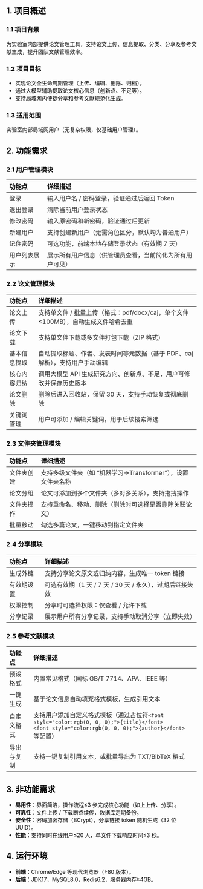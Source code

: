 ## <font style="color:rgb(0, 0, 0);">1. 项目概述</font>
### <font style="color:rgb(0, 0, 0);">1.1 项目背景</font>
<font style="color:rgb(0, 0, 0);">为实验室内部提供论文管理工具，支持论文上传、信息提取、分类、分享及参考文献生成，提升团队文献管理效率。</font>

### <font style="color:rgb(0, 0, 0);">1.2 项目目标</font>
+ <font style="color:rgb(0, 0, 0);">实现论文全生命周期管理（上传、编辑、删除、归档）。</font>
+ <font style="color:rgb(0, 0, 0);">通过大模型辅助提取论文核心信息（创新点、不足等）。</font>
+ <font style="color:rgb(0, 0, 0);">支持局域网内便捷分享和参考文献规范化生成。</font>

### <font style="color:rgb(0, 0, 0);">1.3 适用范围</font>
<font style="color:rgb(0, 0, 0);">实验室内部局域网用户（无复杂权限，仅基础用户管理）。</font>

## <font style="color:rgb(0, 0, 0);">2. 功能需求</font>
### <font style="color:rgb(0, 0, 0);">2.1 用户管理模块</font>
| **<font style="color:rgb(0, 0, 0) !important;">功能点</font>** | **<font style="color:rgb(0, 0, 0) !important;">详细描述</font>** |
| :--- | :--- |
| <font style="color:rgba(0, 0, 0, 0.85) !important;">登录</font> | <font style="color:rgba(0, 0, 0, 0.85) !important;">输入用户名 / 密码登录，验证通过后返回 Token</font> |
| <font style="color:rgba(0, 0, 0, 0.85) !important;">退出登录</font> | <font style="color:rgba(0, 0, 0, 0.85) !important;">清除当前用户登录状态</font> |
| <font style="color:rgba(0, 0, 0, 0.85) !important;">修改密码</font> | <font style="color:rgba(0, 0, 0, 0.85) !important;">输入原密码和新密码，验证通过后更新</font> |
| <font style="color:rgba(0, 0, 0, 0.85) !important;">新建用户</font> | <font style="color:rgba(0, 0, 0, 0.85) !important;">支持创建新用户（无需角色区分，默认均为普通用户）</font> |
| <font style="color:rgba(0, 0, 0, 0.85) !important;">记住密码</font> | <font style="color:rgba(0, 0, 0, 0.85) !important;">可选功能，前端本地存储登录状态（有效期 7 天）</font> |
| <font style="color:rgba(0, 0, 0, 0.85) !important;">用户列表展示</font> | <font style="color:rgba(0, 0, 0, 0.85) !important;">展示所有用户信息（供管理员查看，当前简化为所有用户可见）</font> |


### <font style="color:rgb(0, 0, 0);">2.2 论文管理模块</font>
| **<font style="color:rgb(0, 0, 0) !important;">功能点</font>** | **<font style="color:rgb(0, 0, 0) !important;">详细描述</font>** |
| :--- | :--- |
| <font style="color:rgba(0, 0, 0, 0.85) !important;">论文上传</font> | <font style="color:rgba(0, 0, 0, 0.85) !important;">支持单文件 / 批量上传（格式：pdf/docx/caj，单个文件≤100MB），自动生成文件哈希去重</font> |
| <font style="color:rgba(0, 0, 0, 0.85) !important;">论文下载</font> | <font style="color:rgba(0, 0, 0, 0.85) !important;">支持单文件下载或多文件打包下载（ZIP 格式）</font> |
| <font style="color:rgba(0, 0, 0, 0.85) !important;">基本信息提取</font> | <font style="color:rgba(0, 0, 0, 0.85) !important;">自动提取标题、作者、发表时间等元数据（基于 PDF、caj 解析），支持用户手动编辑</font> |
| <font style="color:rgba(0, 0, 0, 0.85) !important;">核心内容归纳</font> | <font style="color:rgba(0, 0, 0, 0.85) !important;">调用大模型 API 生成研究方向、创新点、不足，用户可修改并保存历史版本</font> |
| <font style="color:rgba(0, 0, 0, 0.85) !important;">论文删除</font> | <font style="color:rgba(0, 0, 0, 0.85) !important;">删除后进入回收站，保留 30 天，支持手动恢复或彻底删除</font> |
| <font style="color:rgba(0, 0, 0, 0.85) !important;">关键词管理</font> | <font style="color:rgba(0, 0, 0, 0.85) !important;">用户可添加 / 编辑关键词，用于后续搜索筛选</font> |


### <font style="color:rgb(0, 0, 0);">2.3 文件夹管理模块</font>
| **<font style="color:rgb(0, 0, 0) !important;">功能点</font>** | **<font style="color:rgb(0, 0, 0) !important;">详细描述</font>** |
| :--- | :--- |
| <font style="color:rgba(0, 0, 0, 0.85) !important;">文件夹创建</font> | <font style="color:rgba(0, 0, 0, 0.85) !important;">支持多级文件夹（如 “机器学习→Transformer”），设置文件夹名称</font> |
| <font style="color:rgba(0, 0, 0, 0.85) !important;">论文分组</font> | <font style="color:rgba(0, 0, 0, 0.85) !important;">论文可添加到多个文件夹（多对多关系），支持拖拽操作</font> |
| <font style="color:rgba(0, 0, 0, 0.85) !important;">文件夹操作</font> | <font style="color:rgba(0, 0, 0, 0.85) !important;">支持重命名、移动、删除（删除时可选择是否删除关联论文）</font> |
| <font style="color:rgba(0, 0, 0, 0.85) !important;">批量移动</font> | <font style="color:rgba(0, 0, 0, 0.85) !important;">勾选多篇论文，一键移动到指定文件夹</font> |


### <font style="color:rgb(0, 0, 0);">2.4 分享模块</font>
| **<font style="color:rgb(0, 0, 0) !important;">功能点</font>** | **<font style="color:rgb(0, 0, 0) !important;">详细描述</font>** |
| :--- | :--- |
| <font style="color:rgba(0, 0, 0, 0.85) !important;">生成外链</font> | <font style="color:rgba(0, 0, 0, 0.85) !important;">支持分享论文原文或归纳内容，生成唯一 token 链接</font> |
| <font style="color:rgba(0, 0, 0, 0.85) !important;">有效期设置</font> | <font style="color:rgba(0, 0, 0, 0.85) !important;">可选有效期（1 天 / 7 天 / 30 天 / 永久），过期后链接失效</font> |
| <font style="color:rgba(0, 0, 0, 0.85) !important;">权限控制</font> | <font style="color:rgba(0, 0, 0, 0.85) !important;">分享时可选择权限：仅查看 / 允许下载</font> |
| <font style="color:rgba(0, 0, 0, 0.85) !important;">分享记录</font> | <font style="color:rgba(0, 0, 0, 0.85) !important;">展示用户所有分享记录，支持手动取消分享（立即失效）</font> |


### <font style="color:rgb(0, 0, 0);">2.5 参考文献模块</font>
| **<font style="color:rgb(0, 0, 0) !important;">功能点</font>** | **<font style="color:rgb(0, 0, 0) !important;">详细描述</font>** |
| :--- | :--- |
| <font style="color:rgba(0, 0, 0, 0.85) !important;">预设格式</font> | <font style="color:rgba(0, 0, 0, 0.85) !important;">内置常见格式（国标 GB/T 7714、APA、IEEE 等）</font> |
| <font style="color:rgba(0, 0, 0, 0.85) !important;">一键生成</font> | <font style="color:rgba(0, 0, 0, 0.85) !important;">基于论文信息自动填充格式模板，生成引用文本</font> |
| <font style="color:rgba(0, 0, 0, 0.85) !important;">自定义格式</font> | <font style="color:rgba(0, 0, 0, 0.85) !important;">支持用户添加自定义格式模板（通过占位符</font>`<font style="color:rgb(0, 0, 0);">{title}</font>`<br/><font style="color:rgba(0, 0, 0, 0.85) !important;"> </font>`<font style="color:rgb(0, 0, 0);">{author}</font>`<br/><font style="color:rgba(0, 0, 0, 0.85) !important;">等配置）</font> |
| <font style="color:rgba(0, 0, 0, 0.85) !important;">导出与复制</font> | <font style="color:rgba(0, 0, 0, 0.85) !important;">支持一键复制引用文本，或批量导出为 TXT/BibTeX 格式</font> |


## <font style="color:rgb(0, 0, 0);">3. 非功能需求</font>
+ **<font style="color:rgb(0, 0, 0) !important;">易用性</font>**<font style="color:rgb(0, 0, 0);">：界面简洁，操作流程≤3 步完成核心功能（如上上传、分享）。</font>
+ **<font style="color:rgb(0, 0, 0) !important;">可靠性</font>**<font style="color:rgb(0, 0, 0);">：文件上传 / 下载断点续传，数据库定期备份。</font>
+ **<font style="color:rgb(0, 0, 0) !important;">安全性</font>**<font style="color:rgb(0, 0, 0);">：密码加密存储（BCrypt），分享链接 token 随机生成（32 位 UUID）。</font>
+ **<font style="color:rgb(0, 0, 0) !important;">性能</font>**<font style="color:rgb(0, 0, 0);">：支持同时在线用户≤20 人，单文件下载响应时间≤3 秒。</font>

## <font style="color:rgb(0, 0, 0);">4. 运行环境</font>
+ **<font style="color:rgb(0, 0, 0) !important;">前端</font>**<font style="color:rgb(0, 0, 0);">：Chrome/Edge 等现代浏览器（≥80 版本）。</font>
+ **<font style="color:rgb(0, 0, 0) !important;">后端</font>**<font style="color:rgb(0, 0, 0);">：JDK17，MySQL8.0，Redis6.2，服务器内存≥4GB。</font>

